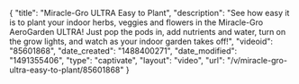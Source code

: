 {
    "title": "Miracle-Gro ULTRA Easy to Plant",
    "description": "See how easy it is to plant your indoor herbs, veggies and flowers in the Miracle-Gro AeroGarden ULTRA! Just pop the pods in, add nutrients and water, turn on the grow lights, and watch as your indoor garden takes off!",
    "videoid": "85601868",
    "date_created": "1488400271",
    "date_modified": "1491355406",
    "type": "captivate",
    "layout": "video",
    "url": "\/v\/miracle-gro-ultra-easy-to-plant\/85601868"
}
